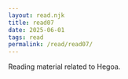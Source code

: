 ```yaml
---
layout: read.njk
title: read07
date: 2025-06-01
tags: read
permalink: /read/read07/
---
```



Reading material related to Hegoa.
